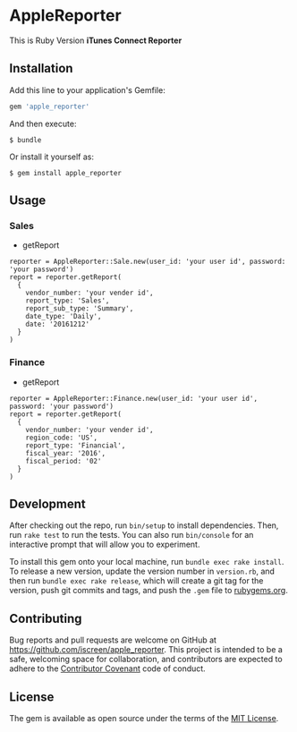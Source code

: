 # AppleReporter

This is Ruby Version <b>iTunes Connect Reporter</b>

## Installation

Add this line to your application's Gemfile:

```ruby
gem 'apple_reporter'
```

And then execute:

    $ bundle

Or install it yourself as:

    $ gem install apple_reporter

## Usage

### Sales

- getReport

```
reporter = AppleReporter::Sale.new(user_id: 'your user id', password: 'your password')
report = reporter.getReport(
  {
    vendor_number: 'your vender id',
    report_type: 'Sales',
    report_sub_type: 'Summary',
    date_type: 'Daily',
    date: '20161212'
  }
)
```
### Finance

- getReport
```
reporter = AppleReporter::Finance.new(user_id: 'your user id', password: 'your password')
report = reporter.getReport(
  {
    vendor_number: 'your vender id',
    region_code: 'US',
    report_type: 'Financial',
    fiscal_year: '2016',
    fiscal_period: '02'
  }
)
```

## Development

After checking out the repo, run `bin/setup` to install dependencies. Then, run `rake test` to run the tests. You can also run `bin/console` for an interactive prompt that will allow you to experiment.

To install this gem onto your local machine, run `bundle exec rake install`. To release a new version, update the version number in `version.rb`, and then run `bundle exec rake release`, which will create a git tag for the version, push git commits and tags, and push the `.gem` file to [rubygems.org](https://rubygems.org).

## Contributing

Bug reports and pull requests are welcome on GitHub at https://github.com/iscreen/apple_reporter. This project is intended to be a safe, welcoming space for collaboration, and contributors are expected to adhere to the [Contributor Covenant](http://contributor-covenant.org) code of conduct.


## License

The gem is available as open source under the terms of the [MIT License](http://opensource.org/licenses/MIT).

